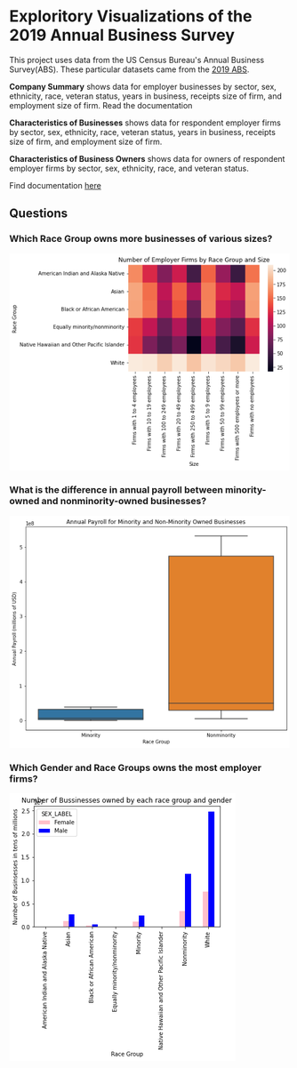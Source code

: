 # Exploritory Visualizations of the 2019 Annual Business Survey

This project uses data from the US Census Bureau's Annual Business Survey(ABS). These particular datasets came from the [2019 ABS](https://www.census.gov/data/developers/data-sets/abs.2019.html). 

**Company Summary** shows data for employer businesses by sector, sex, ethnicity, race, veteran status, years in business, receipts size of firm, and employment size of firm. Read the documentation 

**Characteristics of Businesses** shows data for respondent employer firms by sector, sex, ethnicity, race, veteran status, years in business, receipts size of firm, and employment size of firm.

**Characteristics of Business Owners** shows data for owners of respondent employer firms by sector, sex, ethnicity, race, and veteran status.

Find documentation [here](https://www.census.gov/programs-surveys/abs/technical-documentation/api.2019.html)


## Questions

### Which Race Group owns more businesses of various sizes?
![plot](firm_size.png)

### What is the difference in annual payroll between minority-owned and nonminority-owned businesses?
![plot](payroll_race.png)

### Which Gender and Race Groups owns the most employer firms?
![plot](gender-race.png)


